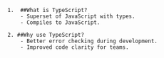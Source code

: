 	1.	##What is TypeScript?
		- Superset of JavaScript with types.
		- Compiles to JavaScript.

	2. ##Why use TypeScript?
		- Better error checking during development.
		- Improved code clarity for teams.
